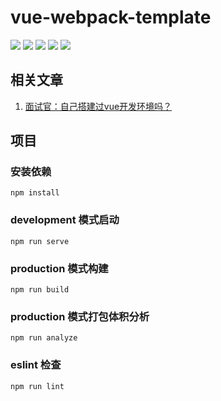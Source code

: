 # vue-webpack-template

![](https://img.shields.io/badge/license-MIT-0.svg)
![](https://img.shields.io/badge/download-2M-0.svg)
![](https://img.shields.io/badge/language-zh-0.svg)
![](https://img.shields.io/badge/platform-win/mac-0.svg)
![](https://img.shields.io/badge/node@latest->6.0.0-0.svg)

## 相关文章
1. [面试官：自己搭建过vue开发环境吗？](https://juejin.im/post/5cc55c336fb9a032086dd701)

## 项目
### 安装依赖
```
npm install
```

###  development 模式启动
```
npm run serve
```

### production 模式构建
```
npm run build
```
### production 模式打包体积分析
```
npm run analyze
```
### eslint 检查
```
npm run lint
```

